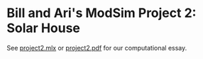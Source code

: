 # Bill and Ari's ModSim Project 2: Solar House

See [project2.mlx](project2.mlx) or [project2.pdf](project2.pdf) for our computational essay.

